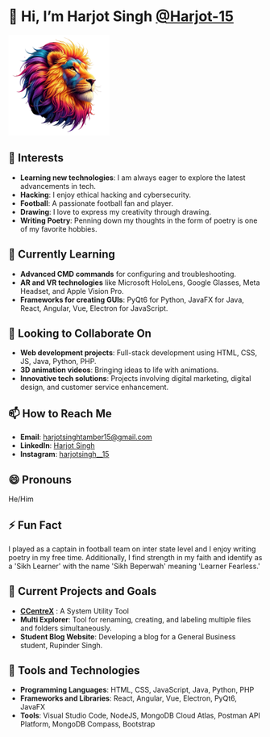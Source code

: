 # 👋 Hi, I’m Harjot Singh <a href="https://sikhbeparwah.engineer/Harjot-s-Portfolio/" target="_blank">@Harjot-15</a>

<img src="https://github.com/Harjot-15/Harjot-15/blob/0eeb550a29d0b980c6f701d1a51a1fbde999cb33/Beperwah%20.png" alt="Profile Banner" width="200">

## 👀 Interests
- **Learning new technologies**: I am always eager to explore the latest advancements in tech.
- **Hacking**: I enjoy ethical hacking and cybersecurity.
- **Football**: A passionate football fan and player.
- **Drawing**: I love to express my creativity through drawing.
- **Writing Poetry**: Penning down my thoughts in the form of poetry is one of my favorite hobbies.

## 🌱 Currently Learning
- **Advanced CMD commands** for configuring and troubleshooting.
- **AR and VR technologies** like Microsoft HoloLens, Google Glasses, Meta Headset, and Apple Vision Pro.
- **Frameworks for creating GUIs**: PyQt6 for Python, JavaFX for Java, React, Angular, Vue, Electron for JavaScript.

## 💞️ Looking to Collaborate On
- **Web development projects**: Full-stack development using HTML, CSS, JS, Java, Python, PHP.
- **3D animation videos**: Bringing ideas to life with animations.
- **Innovative tech solutions**: Projects involving digital marketing, digital design, and customer service enhancement.

## 📫 How to Reach Me
- **Email**: harjotsinghtamber15@gmail.com
- **LinkedIn**: [Harjot Singh](https://www.linkedin.com/in/harjot15)
- **Instagram**: [harjotsingh__15](https://www.instagram.com/harjotsingh__15)

## 😄 Pronouns
He/Him

## ⚡ Fun Fact
I played as a captain in football team on inter state level and I enjoy writing poetry in my free time. Additionally, I find strength in my faith and identify as a 'Sikh Learner' with the name 'Sikh Beperwah' meaning 'Learner Fearless.'

## 📂 Current Projects and Goals
- **<a href="https://github.com/Harjot-15/CCenterX" target="_blank">CCentreX</a>** : A System Utility Tool
- **Multi Explorer**: Tool for renaming, creating, and labeling multiple files and folders simultaneously.
- **Student Blog Website**: Developing a blog for a General Business student, Rupinder Singh.

## 🔧 Tools and Technologies
- **Programming Languages**: HTML, CSS, JavaScript, Java, Python, PHP
- **Frameworks and Libraries**: React, Angular, Vue, Electron, PyQt6, JavaFX
- **Tools**: Visual Studio Code, NodeJS, MongoDB Cloud Atlas, Postman API Platform, MongoDB Compass, Bootstrap

